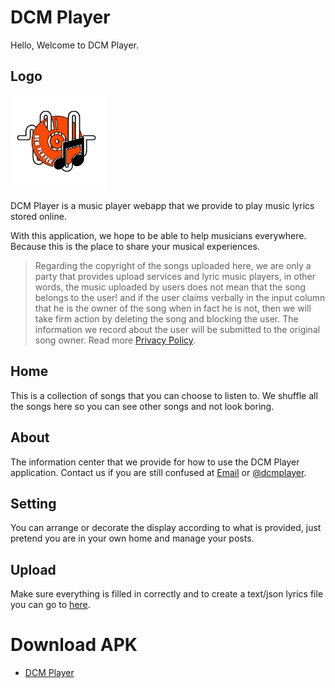 # DCM Player
Hello,
Welcome to DCM Player.

## Logo
[<img alt="dcmplayer" title="dcmplayer" width="30%" src="icon512_maskable.png" />](icon512_maskable.png)


DCM Player is a music player webapp that we provide to play music lyrics stored online.

With this application, we hope to be able to help musicians everywhere. Because this is the place to share your musical experiences.


>Regarding the copyright of the songs uploaded here, we are only a party that provides upload services and lyric music players, in other words, the music uploaded by users does not mean that the song belongs to the user! and if the user claims verbally in the input column that he is the owner of the song when in fact he is not, then we will take firm action by deleting the song and blocking the user. The information we record about the user will be submitted to the original song owner. Read more [Privacy Policy](https://darkcluemusic.github.io/privacy-policy/).

## Home
This is a collection of songs that you can choose to listen to. We shuffle all the songs here so you can see other songs and not look boring.

## About
The information center that we provide for how to use the DCM Player application. Contact us if you are still confused at [Email](mailto:darkcluemusic@gmail.com) or [@dcmplayer](https://t.me/dcmplayer).

## Setting
You can arrange or decorate the display according to what is provided, just pretend you are in your own home and manage your posts.

## Upload
Make sure everything is filled in correctly and to create a text/json lyrics file you can go to [here](https://darkcluemusic.github.io/lyrics-maker/).

# Download APK
- [DCM Player](https://github.com/darkcluemusic/dcmplayer/releases/download/dcm_player_v1_apk/app-debug.apk)
